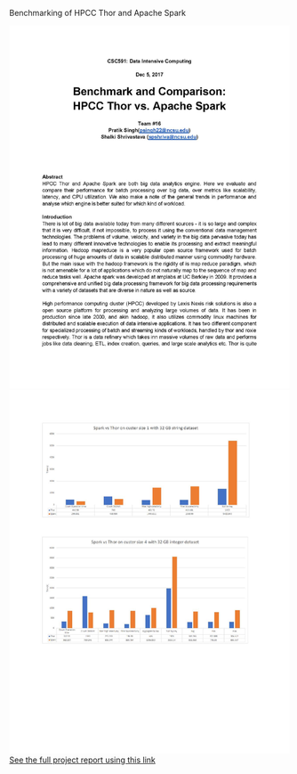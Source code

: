 Benchmarking of HPCC Thor and Apache Spark

![Alt text](index.jpg?raw=true "Benchmarking")
![Alt text](DIC.jpg?raw=true "A sample observation")
[See the full project report using this link](project_report.pdf)
